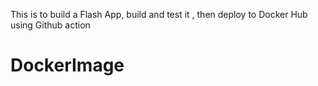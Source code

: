 This is to build a Flash App, build and test it , then deploy to Docker Hub using Github action
# DockerImage
